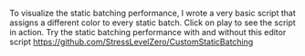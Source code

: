 To visualize the static batching performance, I wrote a very basic script that assigns a different color to every static batch. 
Click on play to see the script in action.
Try the static batching performance with and without this editor script https://github.com/StressLevelZero/CustomStaticBatching
